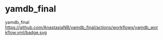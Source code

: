 # yamdb_final   
yamdb_final   
https://github.com/AnastasiaNB/yamdb_final/actions/workflows/yamdb_workflow.yml/badge.svg
